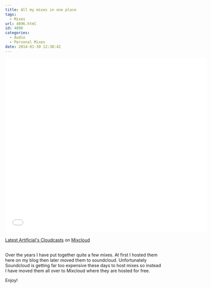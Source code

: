 ```yaml
---
title: All my mixes in one place
tags:
  - Mixes
url: 4896.html
id: 4896
categories:
  - Audio
  - Personal Mixes
date: 2014-01-30 12:38:42
---
```


<iframe width="650" height="560" src="//www.mixcloud.com/widget/iframe/?feed=http%3A%2F%2Fwww.mixcloud.com%2Fmikeysee%2F%3Flimit%3D10&mini=&stylecolor=&hide_artwork=&embed_type=widget_standard&embed_uuid=5af89625-b472-4eeb-8df9-c9d367bf908b&hide_tracklist=&hide_cover=1&autoplay=" frameborder="0"></iframe><div style="clear:both; height:3px; width:642px;"></div>

[Latest Artificial&#39;s Cloudcasts](https://www.mixcloud.com/mikeysee/?utm_source=widget&amp;utm_medium=web&amp;utm_campaign=base_links&amp;utm_term=resource_link)<span> on </span>[ Mixcloud](https://www.mixcloud.com/?utm_source=widget&utm_medium=web&utm_campaign=base_links&utm_term=homepage_link)
<div style="clear:both; height:3px;"></div>

Over the years I have put together quite a few mixes. At first I hosted them here on my blog then later moved them to soundcloud. Unfortunately Soundcloud is getting far too expensive these days to host mixes so instead I have moved them all over to Mixcloud where they are hosted for free. 

Enjoy!
